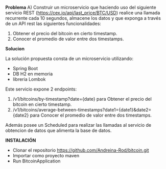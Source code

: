 **Problema**
A) Construir un microservicio que haciendo uso del siguiente servicio REST (https://cex.io/api/last_price/BTC/USD)
realice una llamada recurrente cada 10 segundos, almacene los datos y que exponga a través de un API rest las siguientes funcionalidades:

1. Obtener el precio del bitcoin en cierto timestamp.
2. Conocer el promedio de valor entre dos timestamps.

**Solucion**

La solución propuesta consta de un microservicio utilizando:
- Spring Boot
- DB H2 en memoria
- libreria Lombok

Este servicio expone 2 endpoints:
1. /v1/bitcoins/by-timestamp?date={date} para Obtener el precio del bitcoin en cierto timestamp.
2. /v1/bitcoins/average-between-timestamps?date1={date1}&date2={date2} para Conocer el promedio de valor entre dos timestamps.

Además posee un Scheduled para realizar las llamadas al servicio de obtencion de datos que alimenta la base de datos.


**INSTALACIÓN**
- Clonar el repositorio 
    https://github.com/Andreina-Rod/bitcoin.git
- Importar como proyecto maven
- Run BitcoinApplication
